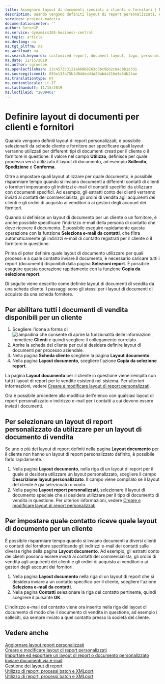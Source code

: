 ```yaml
---
title: Assegnare layout di documenti speciali a clienti o fornitori | Microsoft Docs
description: Quando vengono definiti layout di report personalizzati, è possibile selezionarli da schede cliente e fornitore per specificare che i layout selezionati verranno utilizzati per documenti creati per il cliente o il fornitore in questione.
services: project-madeira
documentationcenter: ''
author: SorenGP
ms.service: dynamics365-business-central
ms.topic: article
ms.devlang: na
ms.tgt_pltfrm: na
ms.workload: na
ms.search.keywords: customized report, document layout, logo, personalize
ms.date: 11/15/2019
ms.author: sgroespe
ms.openlocfilehash: 23c4573c3121a660b8263c3bc9bb2c6ac8b1d331
ms.sourcegitcommit: 893e13fa75b2d04dedd4a29abda216e3e54b24ae
ms.translationtype: HT
ms.contentlocale: it-IT
ms.lasthandoff: 11/15/2019
ms.locfileid: "2809401"
---
```

# <a name="define-document-layouts-for-customers-and-vendors"></a>Definire layout di documenti per clienti e fornitori
Quando vengono definiti layout di report personalizzati, è possibile selezionarli da schede cliente e fornitore per specificare quali layout verranno utilizzati per differenti tipi di documenti creati per il cliente o il fornitore in questione. Il valore nel campo **Utilizzo**, definisce per quale processo verrà utilizzato il layout di documento, ad esempio **Sollecito**, **Spedizione** e **Conferma**.

Oltre a impostare quali layout utilizzare per quale documento, è possibile risparmiare tempo quando si inviano documenti a differenti contatti di clienti o fornitori impostando gli indirizzi e-mail di contatti specifici da utilizzare con documenti specifici. Ad esempio, gli estratti conto dei clienti verranno inviati ai contatti del commercialista, gli ordini di vendita agli acquirenti dei clienti e gli ordini di acquisto ai venditori o ai gestori degli account dei fornitori.

Quando si definisce un layout di documento per un cliente o un fornitore, è anche possibile specificare l'indirizzo e-mail della persona di contatto che deve ricevere il documento. È possibile eseguire rapidamente questa operazione con la funzione **Seleziona e-mail da contatti**, che filtra automaticamente gli indirizzi e-mail di contatto registrati per il cliente o il fornitore in questione.

Prima di poter definire quale layout di documento utilizzare per quali processi e a quale contatto inviare il documento, è necessario caricare tutti i report (documenti) disponibili dalla pagina **Selezioni report**. È possibile eseguire questa operazione rapidamente con la funzione **Copia da selezione report**.

Di seguito viene descritto come definire layout di documenti di vendita da una scheda cliente. I passaggi sono gli stessi per i layout di documenti di acquisto da una scheda fornitore.

## <a name="to-enable-all-available-sales-documents-for-a-customer"></a>Per abilitare tutti i documenti di vendita disponibili per un cliente
1. Scegliere l'icona a forma di ![lampadina che consente di aprire la funzionalità delle informazioni](media/ui-search/search_small.png "Informazioni sull'operazione che si desidera eseguire"), immettere **Clienti** e quindi scegliere il collegamento correlato.
2. Aprire la scheda del cliente per cui si desidera definire layout di documenti per processo aziendale.
3. Nella pagina **Scheda cliente** scegliere la pagina **Layout documento**.
4. Nella pagina **Layout documento**, scegliere l'azione **Copia da selezione report**.

La pagina **Layout documento** per il cliente in questione viene riempita con tutti i layout di report per le vendite esistenti nel sistema. Per ulteriori informazioni, vedere [Creare e modificare layout di report personalizzati](ui-how-create-custom-report-layout.md).

Ora è possibile procedere alla modifica dell'elenco con qualsiasi layout di report personalizzato o indirizzo e-mail per i contatti a cui devono essere inviati i documenti.

## <a name="to-select-a-custom-report-layout-to-use-for-the-sales-document-layout"></a>Per selezionare un layout di report personalizzato da utilizzare per un layout di documento di vendita
Se uno o più dei layout di report definiti nella pagina **Layout documento** per il cliente non hanno un layout di report personalizzato definito, è possibile farlo rapidamente.

1. Nella pagina **Layout documento**, nella riga di un layout di report per il quale si desidera utilizzare un layout personalizzato, scegliere il campo **Descrizione layout personalizzato**. Il campo viene compilato se il layout del cliente è già selezionato o vuoto.
2. Nella pagina **Layout report personalizzati**, selezionare il layout di documento speciale che si desidera utilizzare per il tipo di documento di vendita in questione. Per ulteriori informazioni, vedere [Creare e modificare layout di report personalizzati](ui-how-create-custom-report-layout.md).

## <a name="to-set-up-which-contact-receives-which-document-layout-for-a-customer"></a>Per impostare quale contatto riceve quale layout di documento per un cliente
È possibile risparmiare tempo quando si inviano documenti a diversi clienti o contatti del fornitore specificando gli indirizzi e-mail dei contatti sulle diverse righe della pagina **Layout documento**. Ad esempio, gli estratti conto dei clienti possono essere inviati ai contatti del commercialista, gli ordini di vendita agli acquirenti dei clienti e gli ordini di acquisto ai venditori o ai gestori degli account dei fornitori.

1. Nella pagina **Layout documento** nella riga di un layout di report che si desidera inviare a un contatto specifico per il cliente, scegliere l'azione **Seleziona e-mail da contatti**.
2. Nella pagina **Contatti** selezionare la riga del contatto pertinente, quindi scegliere il pulsante **OK**.

L'indirizzo e-mail del contatto viene ora inserito nella riga del layout di documento di modo che il documento di vendita in questione, ad esempio i solleciti, sia sempre inviato a quel contatto presso la società del cliente.

## <a name="see-also"></a>Vedere anche  
[Aggiornare layout report personalizzati](ui-update-report-layouts.md)  
[Creare e modificare layout di report personalizzati](ui-how-create-custom-report-layout.md)  
[Importare ed esportare un layout di report o documento personalizzato](ui-how-import-and-export-report-layout.md)  
[Inviare documenti via e-mail](ui-how-send-documents-email.md)  
[Gestione dei layout di report](ui-manage-report-layouts.md)  
[Utilizzo di report, processi batch e XMLport](ui-work-report.md)  
[Utilizzo di report, processi batch e XMLport](ui-work-report.md)  
